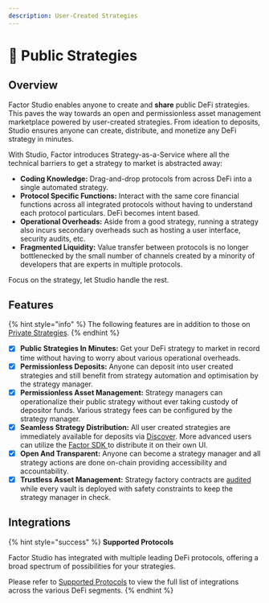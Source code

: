 ```yaml
---
description: User-Created Strategies
---
```


# 👥 Public Strategies

## Overview

Factor Studio enables anyone to create and **share** public DeFi strategies. This paves the way towards an open and permissionless asset management marketplace powered by user-created strategies. From ideation to deposits, Studio ensures anyone can create, distribute, and monetize any DeFi strategy in minutes.

With Studio, Factor introduces Strategy-as-a-Service where all the technical barriers to get a strategy to market is abstracted away:

* **Coding Knowledge:** Drag-and-drop protocols from across DeFi into a single automated strategy.
* **Protocol Specific Functions:** Interact with the same core financial functions across all integrated protocols without having to understand each protocol particulars. DeFi becomes intent based.
* **Operational Overheads:** Aside from a good strategy, running a strategy also incurs secondary overheads such as hosting a user interface, security audits, etc.
* **Fragmented Liquidity:** Value transfer between protocols is no longer bottlenecked by the small number of channels created by a minority of developers that are experts in multiple protocols.

Focus on the strategy, let Studio handle the rest.

## Features

{% hint style="info" %}
The following features are in addition to those on [Private Strategies](../studio/#features).
{% endhint %}

* [x] **Public Strategies In Minutes:** Get your DeFi strategy to market in record time without having to worry about various operational overheads.
* [x] **Permissionless Deposits:** Anyone can deposit into user created strategies and still benefit from strategy automation and optimisation by the strategy manager.
* [x] **Permissionless Asset Management:** Strategy managers can operationalize their public strategy without ever taking custody of depositor funds. Various strategy fees can be configured by the strategy manager.
* [x] **Seamless Strategy Distribution:** All user created strategies are immediately available for deposits via [Discover](broken-reference). More advanced users can utilize the [Factor SDK ](broken-reference)to distribute it on their own UI.
* [x] **Open And Transparent:** Anyone can become a strategy manager and all strategy actions are done on-chain providing accessibility and accountability.
* [x] **Trustless Asset Management:** Strategy factory contracts are [audited](../../security/audits/) while every vault is deployed with safety constraints to keep the strategy manager in check.&#x20;

## Integrations

{% hint style="success" %}
**Supported Protocols**

Factor Studio has integrated with multiple leading DeFi protocols, offering a broad spectrum of possibilities for your strategies.

Please refer to [Supported Protocols](../../getting-started/supported-protocols.md) to view the full list of integrations across the various DeFi segments.
{% endhint %}

